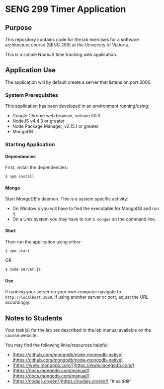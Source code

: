 # SENG 299 Timer Application 

## Purpose 

This repository contains code for the lab exercises for a software architecture course (SENG 299) at the University of Victoria. 

This is a simple NodeJS time tracking web application. 

## Application Use

The application will by default create a server that listens on port 3000. 

### System Prerequisites

This application has been developed in an environment running/using: 

* Google Chrome web browser, version 50.0
* NodeJS v4.4.3 or greater
* Node Package Manager, v2.15.1 or greater
* MongoDB

### Starting Application

#### Dependancies

First, install the dependencies: 

```bash
$ npm install
```

#### Mongo 

Start MongoDB's daemon. This is a system specific activity: 

* On Window's you will have to find the executable for MongoDB and run it. 
* On a Unix system you may have to run `$ mongod` on the command line. 

#### Start 

Then run the application using either: 

```bash
$ npm start
```

OR 

```bash
$ node server.js 
```

#### Use 

If running your server on your own computer navigate to `http://localhost:3000`. If using another server or port, adjust the URL accordingly. 

## Notes to Students

Your task(s) for the lab are described in the lab manual available on the course website. 

You may find the following links/resources helpful: 

* [https://github.com/mongodb/node-mongodb-native](https://github.com/mongodb/node-mongodb-native)
* [https://www.mongodb.com/](https://www.mongodb.com/)
* [https://docs.mongodb.com/manual/](https://docs.mongodb.com/manual/)
* [https://nodejs.org/en/](https://nodejs.org/en/)
"# saiddit" 
